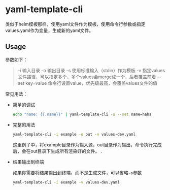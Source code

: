 # yaml-template-cli

类似于helm模板那样，使用yaml文件作为模板，使用命令行参数或指定values.yaml作为变量，生成新的yaml文件。

## Usage

参数如下：

> -i              输入目录
> -o              输出目录
> -s              使用标准输入（stdin）作为模板
> -v              指定values文件路径，可以指定多个，多个values会merge成一个，后者覆盖前着
> --set key=value 命令行设置value，优先级最高，会覆盖values文件的值

常见用法：

- 简单的调试

  ```bash
  echo "name: {{.name}}" | yaml-template-cli -s --set name=haha
  ```


- 完整的用法

  ```bash
  yaml-template-cli -i example -o out -v values-dev.yaml
  ```

  这里例子中，将example目录作为输入源，out目录作为输出，命令执行完成后，会在out目录下生成所有渲染好的文件。
.

- 结果输出到终端

  如果你需要将结果输出到终端，而不是生成文件，可以省略`-o`参数

  ```bash
  yaml-template-cli -i example -v values-dev.yaml
  ```